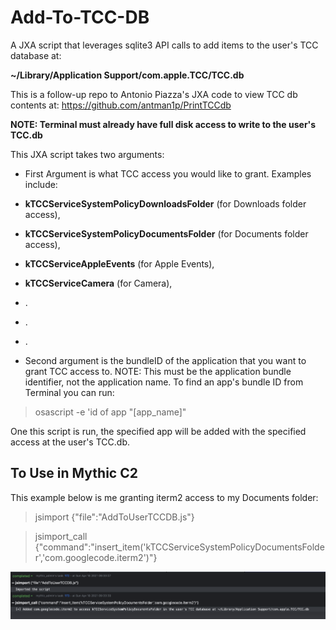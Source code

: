 # Add-To-TCC-DB
A JXA script that leverages sqlite3 API calls to add items to the user's TCC database at: 

**~/Library/Application Support/com.apple.TCC/TCC.db**

This is a follow-up repo to Antonio Piazza's JXA code to view TCC db contents at: https://github.com/antman1p/PrintTCCdb

**NOTE: Terminal must already have full disk access to write to the user's TCC.db**

This JXA script takes two arguments:

- First Argument is what TCC access you would like to grant. Examples include:

- **kTCCServiceSystemPolicyDownloadsFolder** (for Downloads folder access), 
- **kTCCServiceSystemPolicyDocumentsFolder** (for Documents folder access), 
- **kTCCServiceAppleEvents** (for Apple Events),
- **kTCCServiceCamera** (for Camera),
- .
- .
- .



- Second argument is the bundleID of the application that you want to grant TCC access to. NOTE: This must be the application bundle identifier, not the application name. To find an app's bundle ID from Terminal you can run:

> osascript -e 'id of app "[app_name]"

One this script is run, the specified app will be added with the specified access at the user's TCC.db.

## To Use in Mythic C2

This example below is me granting iterm2 access to my Documents folder:

>  jsimport {"file":"AddToUserTCCDB.js"}

>  jsimport_call {"command":"insert_item('kTCCServiceSystemPolicyDocumentsFolder','com.googlecode.iterm2')"}

![Image](img/mythic.png)
